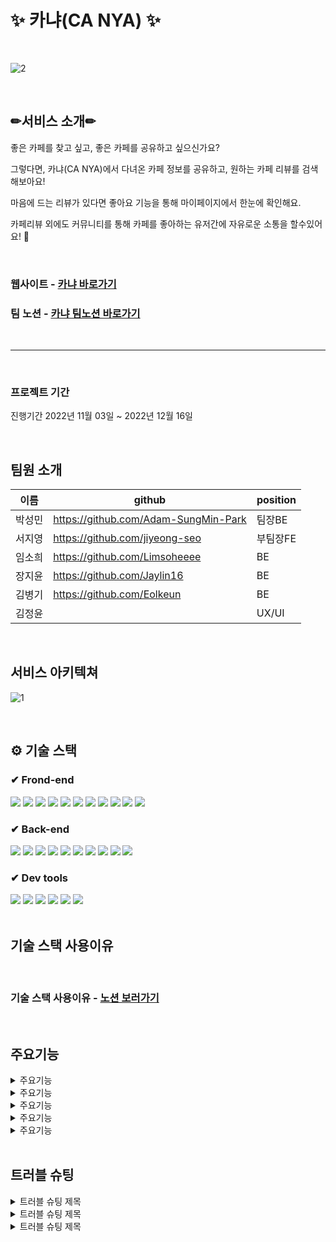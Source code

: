 # ✨ 카냐(CA NYA) ✨

<br>

![2](https://user-images.githubusercontent.com/113230019/207134762-c6c9e619-c272-4757-af0c-2327efd57ea8.png)

<br>

## ✏서비스 소개✏
좋은 카페를 찾고 싶고, 좋은 카페를 공유하고 싶으신가요?

그렇다면, 카냐(CA NYA)에서 다녀온 카페 정보를 공유하고, 원하는 카페 리뷰를 검색해보아요!

마음에 드는 리뷰가 있다면 좋아요 기능을 통해 마이페이지에서 한눈에 확인해요.

카페리뷰 외에도 커뮤니티를 통해 카페를 좋아하는 유저간에 자유로운 소통을 할수있어요! 💛

<br>

### 웹사이트 - [카냐 바로가기](https://ca-nya.com/)
### 팀 노션 - [카냐 팀노션 바로가기](https://www.notion.so/99-4-dcbf8104c68b4d3a940968c05371e21a)

<br>

---

<br>

### 프로젝트 기간
진행기간
2022년 11월 03일 ~ 2022년 12월 16일

<br>

## 팀원 소개
|이름|github|position|
|------|---|---|
|박성민|https://github.com/Adam-SungMin-Park|팀장BE|
|서지영|https://github.com/jiyeong-seo|부팀장FE|
|임소희|https://github.com/Limsoheeee|BE|
|장지윤|https://github.com/Jaylin16|BE|
|김병기|https://github.com/Eolkeun|BE|
|김정윤||UX/UI|

<br>

## 서비스 아키텍쳐

![1](https://user-images.githubusercontent.com/113230019/207134801-e8b3e958-2e3a-4fb9-be57-c34c6ff4e61e.png)

<br>

## ⚙ 기술 스택

### ✔ Frond-end
<div>
<img src="https://img.shields.io/badge/Axios-5A29E4?style=for-the-badge&logo=Axios&logoColor=white"/>
<img src="https://img.shields.io/badge/React-61DAFB?style=for-the-badge&logo=React&logoColor=black"/>
<img src="https://img.shields.io/badge/Redux Toolkit-764ABC?style=for-the-badge&logo=Redux&logoColor=white"/>
<img src="https://img.shields.io/badge/React Router-CA4245?style=for-the-badge&logo=React Router&logoColor=white"/>
<img src="https://img.shields.io/badge/Javascript-F7DF1E?style=for-the-badge&logo=Javascript&logoColor=black"/>
<img src="https://img.shields.io/badge/Cross ENV-ECD53F?style=for-the-badge&logo=.ENV&logoColor=black">
<img src="https://img.shields.io/badge/Sass-CC6699?style=for-the-badge&logo=Sass&logoColor=white"/>
<img src="https://img.shields.io/badge/bootstrap-7952B3?style=for-the-badge&logo=bootstrap&logoColor=white">
<img src="https://img.shields.io/badge/socket.io-010101?style=for-the-badge&logo=socket.io&logoColor=white">
<img src="https://img.shields.io/badge/Vercel-000000?style=for-the-badge&logo=Vercel&logoColor=white">
<img src="https://img.shields.io/badge/Stomp-353535?style=for-the-badge&logoColor=white">
</div>

### ✔ Back-end
<div>
<img src="https://img.shields.io/badge/Spring Boot-6DB33F?style=for-the-badge&logo=SpringBoot&logoColor=white"/>
<img src="https://img.shields.io/badge/Gradle-02303A?style=for-the-badge&logo=Gradle&logoColor=white"/>
<img src="https://img.shields.io/badge/MySQL-4479A1?style=for-the-badge&logo=MySQL&logoColor=white"/>
<img src="https://img.shields.io/badge/Elasticsearch-005571?style=for-the-badge&logo=Elasticsearch&logoColor=white"/>
<img src="https://img.shields.io/badge/Amazon EC2-FF9900?style=for-the-badge&logo=AmazonEC2&logoColor=white"/>
<img src="https://img.shields.io/badge/GitHub Actions-2088FF?style=for-the-badge&logo=GitHub Actions&logoColor=white"/>
<img src="https://img.shields.io/badge/Socket.io-010101?style=for-the-badge&logo=Socket.io&logoColor=white"/>
<img src="https://img.shields.io/badge/Stomp-353535?style=for-the-badge&logoColor=white">
<img src="https://img.shields.io/badge/Amazon S3-569A31?style=for-the-badge&logo=Amazon S3&logoColor=white"/>
<img src="https://img.shields.io/badge/Amazon RDS-527FFF?style=for-the-badge&logo=Amazon RDS&logoColor=white"/>
</div>

### ✔ Dev tools
<div>
<img src="https://img.shields.io/badge/Visual Studio Code-007ACC?style=for-the-badge&logo=Visual Studio Code&logoColor=white">
<img src="https://img.shields.io/badge/IntelliJ IDEA-000000?style=for-the-badge&logo=IntelliJ IDEA&logoColor=white"/>
<img src="https://img.shields.io/badge/Git-F05032?style=for-the-badge&logo=Git&logoColor=white"/>
<img src="https://img.shields.io/badge/GitHub-181717?style=for-the-badge&logo=GitHub&logoColor=white"/>
<img src="https://img.shields.io/badge/KakaoTalk-FFCD00?style=for-the-badge&logo=KakaoTalk&logoColor=black"/>
<img src="https://img.shields.io/badge/PWA-5A0FC8?style=for-the-badge&logo=PWA&logoColor=white">
</div>

<br>

## 기술 스택 사용이유

<br>

### 기술 스택 사용이유 - [노션 보러가기](https://rocky-mercury-85d.notion.site/Ca-Nya-4-9304947435c3401fae79601e18ed287a)

<br>

## 주요기능

<details>
 <summary>주요기능</summary>
 <div markdown="1">       

  <br>
  
 주요기능 내용

 
 </div>
 </details>

<details>
 <summary>주요기능</summary>
 <div markdown="1">       

  <br>
  
 주요기능 내용

 
 </div>
 </details>
 
 <details>
 <summary>주요기능</summary>
 <div markdown="1">       

  <br>
  
 주요기능 내용

 
 </div>
 </details>
 
 <details>
 <summary>주요기능</summary>
 <div markdown="1">       

  <br>
  
 주요기능 내용

 
 </div>
 </details>
 
 <details>
 <summary>주요기능</summary>
 <div markdown="1">       

  <br>
  
 주요기능 내용

 
 </div>
 </details>


<br>

## 트러블 슈팅

 <details>
 <summary>트러블 슈팅 제목</summary>
 <div markdown="1">       

  <br>
  
 트러블슈팅 내용

 
 </div>
 </details>
 
 <details>
  <summary>트러블 슈팅 제목</summary>
 <div markdown="1">       

  <br>
  
 트러블슈팅 내용
  
 
 </div>
 </details>
 
  <details>
  <summary>트러블 슈팅 제목</summary>
 <div markdown="1">       

  <br>
  
 트러블슈팅 내용

 
 </div>
 </details>
